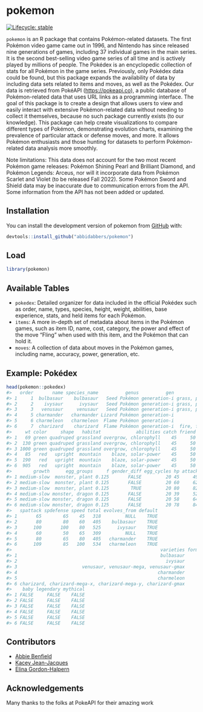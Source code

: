 
<!-- README.md is generated from README.Rmd. Please edit that file -->

# pokemon

<!-- badges: start -->

[![Lifecycle:
stable](https://img.shields.io/badge/lifecycle-stable-brightgreen.svg)](https://lifecycle.r-lib.org/articles/stages.html#stable)
<!-- badges: end -->

`pokemon` is an R package that contains Pokémon-related datasets. The
first Pokémon video game came out in 1996, and Nintendo has since
released nine generations of games, including 37 individual games in the
main series. It is the second best-selling video game series of all time
and is actively played by millions of people. The Pokédex is an
encyclopedic collection of stats for all Pokémon in the game series.
Previously, only Pokédex data could be found, but this package expands
the availability of data by including data sets related to items and
moves, as well as the Pokédex. Our data is retrieved from PokéAPI
(<https://pokeapi.co>), a public database of Pokémon-related data that
uses URL links as a programming interface. The goal of this package is
to create a design that allows users to view and easily interact with
extensive Pokémon-related data without needing to collect it themselves,
because no such package currently exists (to our knowledge). This
package can help create visualizations to compare different types of
Pokémon, demonstrating evolution charts, examining the prevalence of
particular attack or defense moves, and more. It allows Pokémon
enthusiasts and those hunting for datasets to perform Pokémon-related
data analysis more smoothly.

Note limitations: This data does not account for the two most recent
Pokémon game releases: Pokémon Shining Pearl and Brilliant Diamond, and
Pokémon Legends: Arceus, nor will it incorporate data from Pokémon
Scarlet and Violet (to be released Fall 2022). Some Pokémon Sword and
Shield data may be inaccurate due to communication errors from the API.
Some information from the API has not been added or updated.

## Installation

You can install the development version of pokemon from
[GitHub](https://github.com/) with:

``` r
devtools::install_github("abbidabbers/pokemon")
```

## Load

``` r
library(pokemon)
```

## Available Tables

-   `pokedex`: Detailed organizer for data included in the official
    Pokédex such as order, name, types, species, height, weight,
    abilities, base experience, stats, and held items for each Pokémon.
-   `items`: A more in-depth set of metadata about items in the Pokémon
    games, such as item ID, name, cost, category, the power and effect
    of the move “Fling” when used with this item, and the Pokémon that
    can hold it.
-   `moves`: A collection of data about moves in the Pokémon games,
    including name, accuracy, power, generation, etc.

## Example: Pokédex

``` r
head(pokemon::pokedex)
#>   order       name species_name          genus          gen          type ht
#> 1     1  bulbasaur    bulbasaur   Seed Pokémon generation-i grass, poison  7
#> 2     2    ivysaur      ivysaur   Seed Pokémon generation-i grass, poison 10
#> 3     3   venusaur     venusaur   Seed Pokémon generation-i grass, poison 20
#> 4     5 charmander   charmander Lizard Pokémon generation-i          fire  6
#> 5     6 charmeleon   charmeleon  Flame Pokémon generation-i          fire 11
#> 6     7  charizard    charizard  Flame Pokémon generation-i  fire, flying 17
#>     wt color     shape   habitat             abilities catch friend exp
#> 1   69 green quadruped grassland overgrow, chlorophyll    45     50  64
#> 2  130 green quadruped grassland overgrow, chlorophyll    45     50 142
#> 3 1000 green quadruped grassland overgrow, chlorophyll    45     50 263
#> 4   85   red   upright  mountain    blaze, solar-power    45     50  62
#> 5  190   red   upright  mountain    blaze, solar-power    45     50 142
#> 6  905   red   upright  mountain    blaze, solar-power    45     50 267
#>        growth      egg_groups     f gender_diff egg_cycles hp attack defense
#> 1 medium-slow  monster, plant 0.125       FALSE         20 45     49      49
#> 2 medium-slow  monster, plant 0.125       FALSE         20 60     62      63
#> 3 medium-slow  monster, plant 0.125        TRUE         20 80     82      83
#> 4 medium-slow monster, dragon 0.125       FALSE         20 39     52      43
#> 5 medium-slow monster, dragon 0.125       FALSE         20 58     64      58
#> 6 medium-slow monster, dragon 0.125       FALSE         20 78     84      78
#>   spattack spdefense speed total evolves_from default
#> 1       65        65    45   318         NULL    TRUE
#> 2       80        80    60   405    bulbasaur    TRUE
#> 3      100       100    80   525      ivysaur    TRUE
#> 4       60        50    65   309         NULL    TRUE
#> 5       80        65    80   405   charmander    TRUE
#> 6      109        85   100   534   charmeleon    TRUE
#>                                                       varieties form_switch
#> 1                                                     bulbasaur       FALSE
#> 2                                                       ivysaur       FALSE
#> 3                        venusaur, venusaur-mega, venusaur-gmax        TRUE
#> 4                                                    charmander       FALSE
#> 5                                                    charmeleon       FALSE
#> 6 charizard, charizard-mega-x, charizard-mega-y, charizard-gmax        TRUE
#>    baby legendary mythical
#> 1 FALSE     FALSE    FALSE
#> 2 FALSE     FALSE    FALSE
#> 3 FALSE     FALSE    FALSE
#> 4 FALSE     FALSE    FALSE
#> 5 FALSE     FALSE    FALSE
#> 6 FALSE     FALSE    FALSE
```

## Contributors

-   [Abbie Benfield](https://github.com/abbidabbers)
-   [Kacey Jean-Jacques](https://github.com/kaceyjj)
-   [Elina Gordon-Halpern](https://github.com/egordonhalpern)

## Acknowledgements

Many thanks to the folks at PokeAPI for their amazing work
